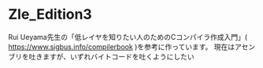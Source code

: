 # Zle_Edition3
Rui Ueyama先生の「低レイヤを知りたい人のためのCコンパイラ作成入門」( https://www.sigbus.info/compilerbook )を参考に作っています。
現在はアセンブリを吐きますが、いずれバイトコードを吐くようにしたい
